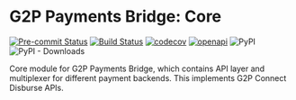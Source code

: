 # G2P Payments Bridge: Core
[![Pre-commit Status](https://github.com/OpenG2P/g2p-payments-bridge/actions/workflows/pre-commit.yml/badge.svg?branch=develop)](https://github.com/OpenG2P/g2p-payments-bridge/actions/workflows/pre-commit.yml?query=branch%3Adevelop)
[![Build Status](https://github.com/OpenG2P/g2p-payments-bridge/actions/workflows/test.yml/badge.svg?branch=develop)](https://github.com/OpenG2P/g2p-payments-bridge/actions/workflows/test.yml?query=branch%3Adevelop)
[![codecov](https://codecov.io/gh/OpenG2P/g2p-payments-bridge/branch/develop/graph/badge.svg)](https://codecov.io/gh/OpenG2P/g2p-payments-bridge)
[![openapi](https://img.shields.io/badge/open--API-swagger-brightgreen)](https://validator.swagger.io/?url=https://raw.githubusercontent.com/OpenG2P/g2p-payments-bridge/develop/api-docs/generated/openapi.json)
![PyPI](https://img.shields.io/pypi/v/g2p-payments-bridge-core?label=pypi%20package)
![PyPI - Downloads](https://img.shields.io/pypi/dm/g2p-payments-bridge-core)

Core module for G2P Payments Bridge, which contains API layer and multiplexer for different payment backends. This implements G2P Connect Disburse APIs.
